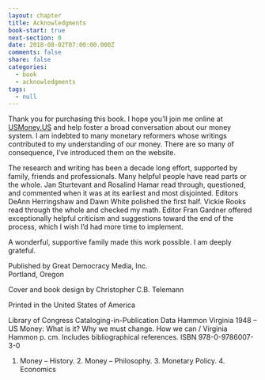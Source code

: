 ```yaml
---
layout: chapter
title: Acknowledgments
book-start: true
next-section: 0
date: 2018-08-02T07:00:00.000Z
comments: false
share: false
categories:
  - book
  - acknowledgments
tags:
  - null
---
```

Thank you for purchasing this book. I hope you’ll join me online at [USMoney.US](https://usmoney.us/) and help foster a broad conversation about our money system. I am indebted to many monetary reformers whose writings contributed to my understanding of our money. There are so many of consequence, I’ve introduced them on the website.

The research and writing has been a decade long effort, supported by family, friends and professionals. Many helpful people have read parts or the whole. Jan Sturtevant and Rosalind Hamar read through, questioned, and commented when it was at its earliest and most disjointed. Editors DeAnn Herringshaw and Dawn White polished the first half. Vickie Rooks read through the whole and checked my math. Editor Fran Gardner offered exceptionally helpful criticism and suggestions toward the end of the process, which I wish I’d had more time to implement.

A wonderful, supportive family made this work possible. I am deeply grateful.

Published by Great Democracy Media, Inc.  
Portland, Oregon

Cover and book design by Christopher C.B. Telemann

Printed in the United States of America

Library of Congress Cataloging-in-Publication Data
Hammon Virginia 1948 –
US Money: What is it? Why we must change. How we can /
Virginia Hammon
p. cm.
Includes bibliographical references.
ISBN 978-0-9786007-3-0
1. Money – History. 2. Money – Philosophy. 3. Monetary Policy. 4. Economics
